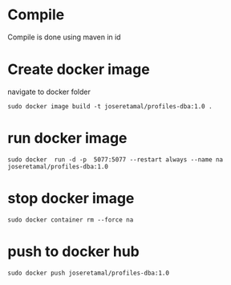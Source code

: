 # Compile

Compile is done using maven in id

# Create docker image

navigate to docker folder

`
sudo docker image build -t joseretamal/profiles-dba:1.0 .
`

# run docker image
``
 sudo docker  run -d -p  5077:5077 --restart always --name na joseretamal/profiles-dba:1.0
``

# stop docker image
``
sudo docker container rm --force na
``

# push to docker hub

`
sudo docker push joseretamal/profiles-dba:1.0
` 